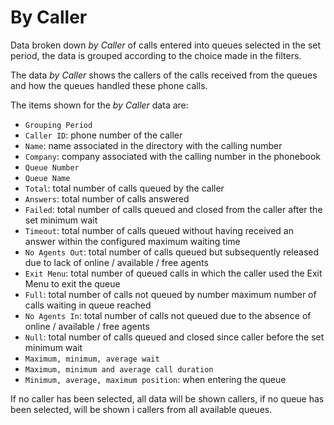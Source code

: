 # By Caller

Data broken down *by Caller* of calls entered into queues
selected in the set period, the data is grouped according to
the choice made in the filters.

The data *by Caller* shows the callers of the calls received
from the queues and how the queues handled these phone calls.

The items shown for the *by Caller* data are:

- `Grouping Period`
- `Caller ID`: phone number of the caller
- `Name`: name associated in the directory with the calling number
- `Company`: company associated with the calling number in the phonebook
- `Queue Number`
- `Queue Name`
- `Total`: total number of calls queued by the caller
- `Answers`: total number of calls answered
- `Failed`: total number of calls queued and closed
from the caller after the set minimum wait
- `Timeout`: total number of calls queued without having
received an answer within the configured maximum waiting time
- `No Agents Out`: total number of calls queued but
subsequently released due to lack of online / available / free agents
- `Exit Menu`: total number of queued calls in which
the caller used the Exit Menu to exit the queue
- `Full`: total number of calls not queued by number
maximum number of calls waiting in queue reached
- `No Agents In`: total number of calls not queued
due to the absence of online / available / free agents
- `Null`: total number of calls queued and closed since
caller before the set minimum wait
- `Maximum, minimum, average wait`
- `Maximum, minimum and average call duration`
- `Minimum, average, maximum position`: when entering the queue

If no caller has been selected, all data will be shown
callers, if no queue has been selected, will be shown i
callers from all available queues.
